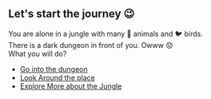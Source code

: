 ## Let's start the journey 😉

You are alone in a jungle with many 🐯 animals and 🐦 birds.\
There is a dark dungeon in front of you. Owww 😟\
What you will do?

- [Go into the dungeon](../0/0.1/md)
- [Look Around the place](/0/0.1.md)
- [Explore More about the Jungle](/0/0.2.md)
